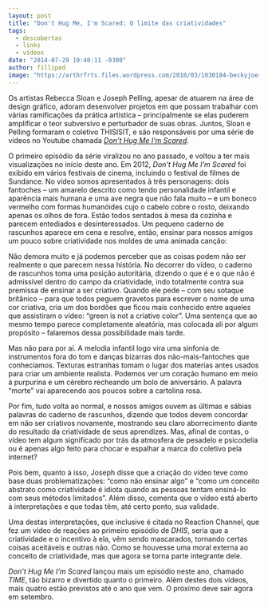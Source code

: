 ```yaml
---
layout: post
title: "Don't Hug Me, I'm Scared: O limite das criatividades"
tags:
  - descobertas
  - links
  - vídeos
date: "2014-07-29 19:40:11 -0300"
author: filliped
image: "https://arthrfrts.files.wordpress.com/2018/03/1030184-beckyjoe-release-don-t-hug-me-i-m-scared-6.jpg"
---
```


Os artistas Rebecca Sloan e Joseph Pelling, apesar de atuarem na área de design gráfico, adoram desenvolver projetos em que possam trabalhar com várias ramificações da prática artística – principalmente se elas puderem amplificar o teor subversivo e perturbador de suas obras. Juntos, Sloan e Pelling formaram o coletivo THISISIT, e são responsáveis por uma série de vídeos no Youtube chamada [_Don’t Hug Me I’m Scared_](https://www.youtube-nocookie.com/user/thisisitcollective).

O primeiro episódio da série viralizou no ano passado, e voltou a ter mais visualizações no início deste ano. Em 2012, _Don’t Hug Me I’m Scared_ foi exibido em vários festivais de cinema, incluindo o festival de filmes de Sundance. No vídeo somos apresentados à três personagens: dois fantoches – um amarelo descrito como tendo personalidade infantil e aparência mais humana e uma ave negra que não fala muito – e um boneco vermelho com formas humanóides cujo o cabelo cobre o rosto, deixando apenas os olhos de fora. Estão todos sentados à mesa da cozinha e parecem entediados e desinteressados. Um pequeno caderno de rascunhos aparece em cena e resolve, então, ensinar para nossos amigos um pouco sobre criatividade nos moldes de uma animada canção:

Não demora muito e já podemos perceber que as coisas podem não ser realmente o que parecem nessa história. No decorrer do vídeo, o caderno de rascunhos toma uma posição autoritária, dizendo o que é e o que não é admissível dentro do campo da criatividade, indo totalmente contra sua premissa de ensinar a ser criativo. Quando ele pede – com seu sotaque britânico – para que todos peguem gravetos para escrever o nome de uma cor criativa, cria um dos bordões que ficou mais conhecido entre aqueles que assistiram o vídeo: “green is not a criative color”. Uma sentença que ao mesmo tempo parece completamente aleatória, mas colocada ali por algum propósito – falaremos dessa possibilidade mais tarde.

Mas não para por aí. A melodia infantil logo vira uma sinfonia de instrumentos fora do tom e danças bizarras dos não-mais-fantoches que conhecíamos. Texturas estranhas tomam o lugar dos materias antes usados para criar um ambiente realista. Podemos ver um coração humano em meio à purpurina e um cérebro recheando um bolo de aniversário. A palavra “morte” vai aparecendo aos poucos sobre a cartolina rosa.

Por fim, tudo volta ao normal, e nossos amigos ouvem as últimas e sábias palavras do caderno de rascunhos, dizendo que todos devem concordar em não ser criativos novamente, mostrando seu claro aborrecimento diante do resultado da criatividade de seus aprendizes. Mas, afinal de contas, o vídeo tem algum significado por trás da atmosfera de pesadelo e psicodelia ou é apenas algo feito para chocar e espalhar a marca do coletivo pela internet?

Pois bem, quanto à isso, Joseph disse que a criação do vídeo teve como base duas problematizações: “como não ensinar algo” e “como um conceito abstrato como criatividade é idiota quando as pessoas tentam ensiná-lo com seus métodos limitados”. Além disso, comenta que o vídeo está aberto à interpretações e que todas têm, até certo ponto, sua validade.

Uma destas interpretações, que inclusive é citada no Reaction Channel, que fez um vídeo de reações ao primeiro episódio de _DHIS_, seria que a criatividade e o incentivo à ela, vêm sendo mascarados, tornando certas coisas aceitáveis e outras não. Como se houvesse uma moral externa ao conceito de criatividade, mas que agora se torna parte integrante dele.

_Don’t Hug Me I’m Scared_ lançou mais um episódio neste ano, chamado _TIME_, tão bizarro e divertido quanto o primeiro. Além destes dois vídeos, mais quatro estão previstos até o ano que vem. O próximo deve sair agora em setembro.
